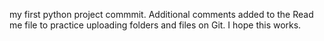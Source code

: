 my first python project commmit.
Additional comments added to the Read me file to practice uploading folders and files on Git.
I hope this works.
